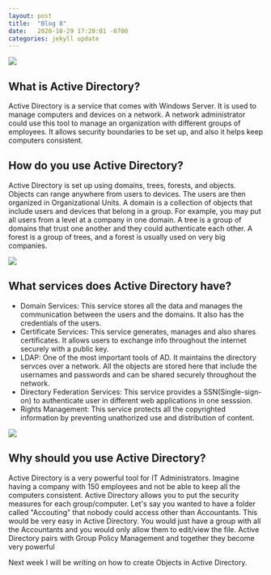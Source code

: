 ```yaml
---
layout: post
title:  "Blog 8"
date:   2020-10-29 17:20:01 -0700
categories: jekyll update
---
```



<img src="https://www.secsign.com/wp-content/uploads/2018/02/active-directory-logo.png">

<h2> What is Active Directory?</h2>

Active Directory is a service that comes with Windows Server. It is used to manage computers and devices on a network. A network administrator could use this tool to manage an organization with different groups of employees. It allows security boundaries to be set up, and also it helps keep computers consistent.

<h2> How do you use Active Directory?</h2>

Active Directory is set up using domains, trees, forests, and objects. Objects can range anywhere from users to devices. The users are then organized in Organizational Units. A domain is a collection of objects that include users and devices that belong in a group. For example, you may put all users from a level at a company in one domain. A tree is a group of domains that trust one another and they could authenticate each other. A forest is a group of trees, and a forest is usually used on very big companies.

<img src="https://www.pcwdld.com/wp-content/uploads/Active-Directory-Structure-1024x764.jpg">

<h2>What services does Active Directory have?</h2>

- Domain Services: This service stores all the data and manages the communication between the users and the domains. It also has the credentials of the users.
- Certificate Services: This service generates, manages and also shares certificates. It allows users to exchange info throughout the internet securely with a public key.
- LDAP: One of the most important tools of AD. It maintains the directory servces over a network. All the objects are stored here that include the usernames and passwords and can be shared securely throughout the network.
- Directory Federation Services: This service provides a SSN(Single-sign-on) to authenticate user in different web applications in one sesssion. 
- Rights Management: This service protects all the copyrighted information by preventing unathorized use and distribution of content.

<img src="https://www.pcwdld.com/wp-content/uploads/Active-Directory-Central-Management-1024x505.jpg">

<h2>Why should you use Active Directory?</h2>

Active Directory is a very powerful tool for IT Administrators. Imagine having a company with 150 employees and not be able to keep all the computers consistent. Active Directory allows you to put the security measures for each group/computer. Let's say you wanted to have a folder called "Accouting" that nobody could access other than Accountants. This would be very easy in Active Directory. You would just have a group with all the Accountants and you would only allow them to edit/view the file. Active Directory pairs with Group Policy Management and together they become very powerful

Next week I will be writing on how to create Objects in Active Directory.
